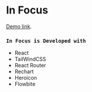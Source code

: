 # In Focus

[Demo link](https://in-focus-byasadul-ass9.netlify.app/).



### `In Focus is Developed with`

- React
- TailWindCSS
- React Router
- Rechart
- Heroicon
- Flowbite

